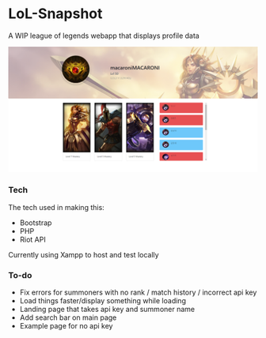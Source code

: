 # LoL-Snapshot
A WIP league of legends webapp that displays profile data
  
<img src="https://github.com/jml63/LoL-Snapshot/blob/master/ssleague2.png?raw=true" width="600">

### Tech

The tech used in making this:

* Bootstrap
* PHP
* Riot API

Currently using Xampp to host and test locally

### To-do
* Fix errors for summoners with no rank / match history / incorrect api key
* Load things faster/display something while loading
* Landing page that takes api key and summoner name
* Add search bar on main page
* Example page for no api key
